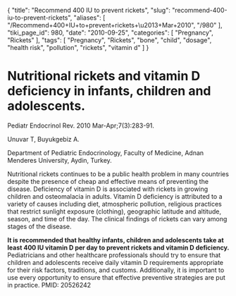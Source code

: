 {
    "title": "Recommend 400 IU to prevent rickets",
    "slug": "recommend-400-iu-to-prevent-rickets",
    "aliases": [
        "/Recommend+400+IU+to+prevent+rickets+\u2013+Mar+2010",
        "/980"
    ],
    "tiki_page_id": 980,
    "date": "2010-09-25",
    "categories": [
        "Pregnancy",
        "Rickets"
    ],
    "tags": [
        "Pregnancy",
        "Rickets",
        "bone",
        "child",
        "dosage",
        "health risk",
        "pollution",
        "rickets",
        "vitamin d"
    ]
}


# Nutritional rickets and vitamin D deficiency in infants, children and adolescents.

Pediatr Endocrinol Rev. 2010 Mar-Apr;7(3):283-91.

Unuvar T, Buyukgebiz A.

Department of Pediatric Endocrinology, Faculty of Medicine, Adnan Menderes University, Aydin, Turkey.

Nutritional rickets continues to be a public health problem in many countries despite the presence of cheap and effective means of preventing the disease. Deficiency of vitamin D is associated with rickets in growing children and osteomalacia in adults. Vitamin D deficiency is attributed to a variety of causes including diet, atmospheric pollution, religious practices that restrict sunlight exposure (clothing), geographic latitude and altitude, season, and time of the day. The clinical findings of rickets can vary among stages of the disease. 

 **It is recommended that healthy infants, children and adolescents take at least 400 IU vitamin D per day to prevent rickets and vitamin D deficiency.**  Pediatricians and other healthcare professionals should try to ensure that children and adolescents receive daily vitamin D requirements appropriate for their risk factors, traditions, and customs. Additionally, it is important to use every opportunity to ensure that effective preventive strategies are put in practice. PMID: 20526242